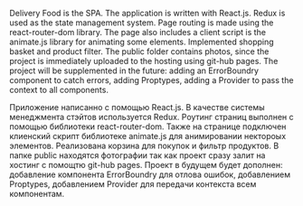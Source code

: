 Delivery Food is the SPA. The application is written with React.js. Redux is used as the state management system.
Page routing is made using the react-router-dom library. The page also includes a client script is the animate.js library for animating some elements.
Implemented shopping basket and product filter. The public folder contains photos, since the project is immediately uploaded to the hosting using git-hub pages.
The project will be supplemented in the future: adding an ErrorBoundry component to catch errors, adding Proptypes, adding a Provider to pass the context to all components.



Приложение написанно с помощью React.js. В качестве системы менеджмента стэйтов используется Redux.
Роутинг страниц выполнен с помощью библиотеки react-router-dom.
Также на странице подключен клиенский скрипт библиотеке animate.js для анимировании нектороых элементов.
Реализована корзина для покупок и фильтр продуктов. В папке public находятся фотографии так как проект сразу залит на хостинг с помощтю git-hub pages.
Проект в будущем будет дополнен: добавление компонента ErrorBoundry для отлова ошибок, добавлением Proptypes, добавлением Provider для передачи контекста всем компонентам. 